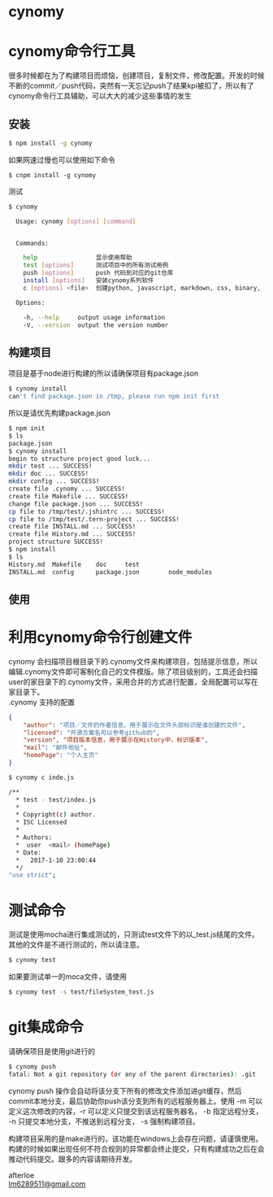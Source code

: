# cynomy
cynomy命令行工具
========

很多时候都在为了构建项目而烦恼，创建项目，复制文件，修改配置。开发的时候不断的commit／push代码，突然有一天忘记push了结果kpi被扣了，所以有了cynomy命令行工具辅助，可以大大的减少这些事情的发生

## 安装
```bash
$ npm install -g cynomy
```
如果网速过慢也可以使用如下命令
```
$ cnpm install -g cynomy
```
测试
```bash
$ cynomy

  Usage: cynomy [options] [command]


  Commands:

    help                显示使用帮助
    test [options]      测试项目中的所有测试用例
    push [options]      push 代码到对应的git仓库
    install [options]   安装cynomy系列软件
    c [options] <file>  创建python, javascript, markdown, css, binary, bash 文件

  Options:

    -h, --help     output usage information
    -V, --version  output the version number
```

## 构建项目
项目是基于node进行构建的所以请确保项目有package.json
```bash
$ cynomy install
can't find package.json in /tmp, please run npm init first
```
所以是请优先构建package.json
```bash
$ npm init
$ ls
package.json
$ cynomy install
begin to structure project good luck...
mkdir test ... SUCCESS!
mkdir doc ... SUCCESS!
mkdir config ... SUCCESS!
create file .cynomy ... SUCCESS! 
create file Makefile ... SUCCESS! 
change file package.json ... SUCCESS! 
cp file to /tmp/test/.jshintrc ... SUCCESS! 
cp file to /tmp/test/.tern-project ... SUCCESS! 
create file INSTALL.md ... SUCCESS! 
create file History.md ... SUCCESS! 
project structure SUCCESS!
$ npm install
$ ls
History.md	Makefile	doc		test
INSTALL.md	config		package.json		node_modules
```

## 使用
利用cynomy命令行创建文件
====
cynomy 会扫描项目根目录下的.cynomy文件来构建项目，包括提示信息，所以编辑.cynomy文件即可客制化自己的文件模版。除了项目级别的，工具还会扫描user的家目录下的.cynomy文件，采用合并的方式进行配置，全局配置可以写在家目录下。  
.cynomy 支持的配置
```json
{
	"author": "项目／文件的作者信息，用于展示在文件头部标识是谁创建的文件",
	"licensed": "开源方案名可以参考github的",
	"version", "项目版本信息，用于展示在History中，标识版本",
	"mail": "邮件地址",
	"homePage": "个人主页"
}
```
```bash
$ cynomy c inde.js

/**
  * test - test/index.js
  *
  * Copyright(c) author.
  * ISC Licensed
  *
  * Authors:
  *  user  <mail> (homePage)
  * Date:
  *   2017-1-10 23:00:44
  */
"use strict";
```

测试命令
======
测试是使用mocha进行集成测试的，只测试test文件下的以_test.js结尾的文件。其他的文件是不进行测试的，所以请注意。
```bash
$ cynomy test
```

如果要测试单一的moca文件，请使用
```bash
$ cynomy test -s test/fileSystem_test.js
```

git集成命令
======
请确保项目是使用git进行的
```bash
$ cynomy push
fatal: Not a git repository (or any of the parent directories): .git
```

cynomy push 操作会自动将该分支下所有的修改文件添加进git缓存，然后commit本地分支，最后协助你push该分支到所有的远程服务器上。使用 -m 可以定义这次修改的内容，-r 可以定义只提交到该远程服务器名， -b 指定远程分支， -n 只提交本地分支，不推送到远程分支， -s 强制构建项目。  

构建项目采用的是make进行的，该功能在windows上会存在问题，请谨慎使用。构建的时候如果出现任何不符合规则的异常都会终止提交，只有构建成功之后在会推动代码提交。跟多的内容请期待开发。  

afterloe  
lm6289511@gmail.com
